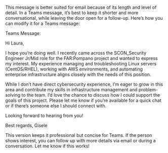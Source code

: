 This message is better suited for email because of its length and level of detail. In a Teams message, it’s best to keep it shorter and more conversational, while leaving the door open for a follow-up. Here’s how you can modify it for a Teams message:

Teams Message:

Hi Laura,

I hope you’re doing well. I recently came across the SCON_Security Engineer Jr/Mid role for the FAR:Pompano project and wanted to express my interest. My experience managing and troubleshooting Linux servers (CentOS/RHEL), working with AWS environments, and automating enterprise infrastructure aligns closely with the needs of this position.

While I don’t have direct cybersecurity experience, I’m eager to grow in this area and contribute my skills in infrastructure management and problem-solving to the team. I’d love the chance to discuss how I could support the goals of this project. Please let me know if you’re available for a quick chat or if there’s someone else I should connect with.

Looking forward to hearing from you!

Best regards,
Gisele

This version keeps it professional but concise for Teams. If the person shows interest, you can follow up with more details via email or during a conversation. Let me know if this works!